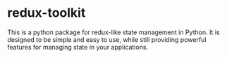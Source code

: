 # redux-toolkit

This is a python package for redux-like state management in Python. It is designed to be simple and easy to use, while still providing powerful features for managing state in your applications.

